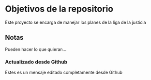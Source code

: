 # Objetivos de la repositorio

Este proyecto se encarga de manejar los planes de la liga de la justicia


## Notas
Pueden hacer lo que quieran...
### Actualizado desde Github
Estes es un mensaje editado completamente desde Github
